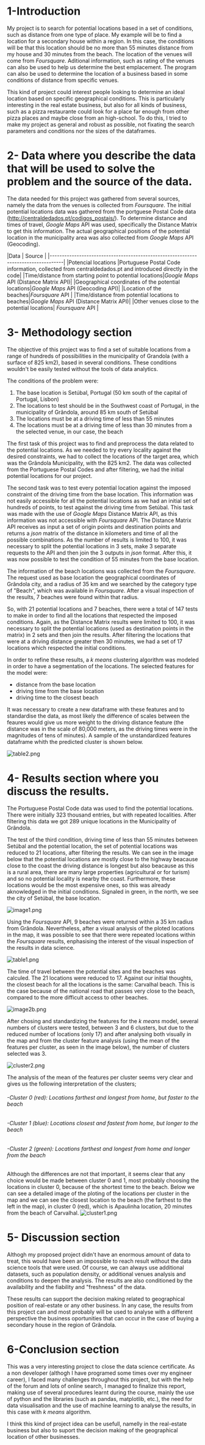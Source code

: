 
# 1-Introduction
My project is to search for potential locations based in a set of conditions, such as distance from one type of place. My example will be to find a location for a secondary house within a region. In this case, the conditions will be that this location should be no more than 55 minutes distance from my house and 30 minutes from the beach. The location of the venues will come from *Foursquare*. Aditional information, such as rating of the venues can also be used to help us determine the best emplacement. The program can also be used to determine the location of a business based in some conditions of distance from specific venues.

This kind of project could interest people looking to determine an ideal location based on specific geographical conditions. This is particularly interesting in the real estate business, but also for all kinds of business, such as a pizza restaurante could look for a place far enough from other pizza places and maybe close from an high-school. To do this, I tried to make my project as general and robust as possible, not fixating the search parameters and conditions nor the sizes of the dataframes.

# 2- Data where you describe the data that will be used to solve the problem and the source of the data.

The data needed for this project was gathered from several sources, namely the data from the venues is collected from *Foursquare*. The initial potential locations data was gathered from the portguese Postal Code data (http://centraldedados.pt/codigos_postais/). To determine distance and times of travel, *Google Maps* API was used, specifically the Distance Matrix to get this information. The actual geographical positions of the potential location in the municipality area was also collected from *Google Maps* API (Geocoding).


|Data                   | Source                                                    |
|-----------------------------------------------------------------------------------|
|Potencial locations    |Portuguese Postal Code information, collected from centraldedados.pt and introduced directly in the code|
|Time/distance from starting point to potential locations|*Google Maps* API (Distance Matrix API)|
|Geographical coordinates of the potential locations|*Google Maps* API (Geocoding API)|
|Location of the beaches|*Foursquare* API                                             |
|Time/distance from potential locations to beaches|*Google Maps* API (Distance Matrix API)|
|Other venues close to the potential locations| *Foursquare* API                      |


# 3- Methodology section 

The objective of this project was to find a set of suitable locations from a range of hundreds of possibilities in the municipality of Grandola (with a surface of 825 km2), based in several conditions. These conditions wouldn't be easily tested without the tools of data analytics.

The conditions of the problem were:
1. The base location is Setúbal, Portugal (50 km south of the capital of Portugal, Lisbon)
2. The locations to test should be in the Southwest coast of Portugal, in the municipality of Grândola, around 85 km south of Setúbal
3. The locations must be at a driving time of less than 55 minutes
4. The locations must be at a driving time of less than 30 minutes from a the selected venue, in our case, the beach

The first task of this project was to find and preprocess the data related to the potential locations. As we needed to try every locality against the desired constraints, we had to collect the locations of the target area, which was the Grândola Municipality, with  the 825 km2. The data was collected from the Portuguese Postal Codes and after filtering, we had the initial potential locations for our project.

The second task was to test every potential location against the imposed constraint of the driving time from the base location. This information was not easily accessible for all the potential locations as we had an initial set of hundreds of points, to test against the driving time from Setúbal. This task was made with the use of *Google Maps* Distance Matrix API, as this information was not accessible with *Foursquare* API. The Distance Matrix API receives as input a set of origin points and destination points and returns a *json* matrix of the distance in kilometers and time of all the possible combinations. As the number of results is  limited to 100, it was necessary to split the potential locations in 3 sets, make 3 separate requests to the API and then join the 3 outputs in *json* format. After this, it was now possible to test the condition of 55 minutes from the base location.

The information of the beach locations was collected from the *Foursquare*. The request used as base location the geographical coordinates of Grândola city, and a radius of 35 km and we searched by the category type of "Beach", which was available in *Foursquare*. After a visual inspection of the results, 7 beaches were found within that radius.

So, with 21 potential locations and 7 beaches, there were a total of 147 tests to make in order to find all the locations that respected the imposed conditions. Again, as the Distance Matrix results were limited to 100, it was necessary to split the potential locations (used as destination points in the matrix) in 2 sets and then join the results. After filtering the locations that were at a driving distance greater then 30 minutes, we had a set of 17 locations which respected the initial conditions. 

In order to refine these results, a *k means* clustering algorithm was modeled in order to have a segmentation of the locations. The selected features for the model were: 
- distance from the base location
- driving time from the base location
- driving time to the closest beach

It was necessary to create a new dataframe with these features and to standardise the data, as most likely the difference of scales between the feaures would give us more weight to the driving distance feature (the distance was in the scale of 80,000 meters, as the driving times were in the magnitudes of tens of minutes). A sample of the unstandardized features dataframe whith the predicted cluster is shown below.

![table2.png](attachment:table2.png)

# 4- Results section where you discuss the results.
The Portuguese Postal Code data was used to find the potential locations. There were initially 323 thousand entries, but with repeated localities. After filtering this data we got 289 unique locations in the Municipality of Grândola.

The test of the third condition, driving time of less than 55 minutes between Setúbal and the potential location, the set of potential locations was reduced to 21 locations, after filtering the results. We can see in the image below that the potential locations are mostly close to the highway beacause close to the coast the driving distance is longest but also beacause as this is a rural area, there are many large properties (agricultural or for turism) and so no potential locality is nearby the coast. Furthermore, these locations would be the most expensive ones, so this was already aknowledged in the initial conditions. Signaled in green, in the north, we see the city of Setúbal, the base location. 

![image1.png](attachment:image1.png)

Using the *Foursquare* API, 9 beaches were returned within a 35 km radius from Grândola. Nevertheless, after a visual analysis of the ploted locations in the map, it was possible to see that there were repeated locations within the *Foursquare* results, enphasising the interest of the visual inspection of the results in data science.

![table1.png](attachment:table1.png)

The time of travel between the potential sites and the beaches was calculed. The 21 locations were reduced to 17. Against our initial thoughts, the closest beach for all the locations is the same: Carvalhal beach. This is the case because of the national road that passes very close to the beach, compared to the more difficult access to other beaches.

![image2b.png](attachment:image2b.png)

After chosing and standardizing the features for the *k means* model, several numbers of clusters were tested, between 3 and 6 clusters, but due to the reduced number of locations (only 17) and after analysing both visually in the map and from the cluster feature analysis (using the mean of the features per cluster, as seen in the image below), the number of clusters selected was 3.

![cluster2.png](attachment:cluster2.png)

The analysis of the mean of the features per cluster seems very clear and gives us the following interpretation of the clusters;
###### -Cluster 0 (red): Locations farthest and longest from home, but faster to the beach
###### -Cluster 1 (blue): Locations closest and fastest from home, but longer to the beach
###### -Cluster 2 (green): Locations farthest and longest from home and longer from the beach

Although the differences are not that important, it seems clear that any choice would be made between cluster 0 and 1, most probably choosing the locations in cluster 0, because of the shortest time to the beach. Below we can see a detailed image of the ploting of the locations per cluster in the map and we can see the closest location to the beach (the farthest to the left in the map), in cluster 0 (red), which is Apaulinha location, 20 minutes from the beach of Carvalhal.
![cluster1.png](attachment:cluster1.png)

# 5- Discussion section 
Althogh my proposed project didn't have an enormous amount of data to treat, this would have been an impossible to reach result without the data science tools that were used. Of course, we can always use additional datasets, such as population density, or additional venues analysis and conditions to deepen the analysis. The results are also conditioned by the availability and the fiability and "freshness" of the data.

These results can support the decision making related to geographical position of real-estate or any other business. In any case, the results from this project can and most probably will be used to analyse with a different perspective the business oportunities that can occur in the case of buying a secondary house in the region of Grândola.

# 6-Conclusion section 
This was a very interesting project to close the data science certificate. As a non developer (althogh I have programed some times over my engineer career), I faced many challenges throughout this project, but with the help of the forum and lots of online search, I managed to finalize this report, making use of several procedures learnt during the course, mainly the use of python and the libraries (such as pandas, matplotlib, etc.), the need for data visualisation and the use of machine learning to analyse the results, in this case with *k means* algorithm.

I think this kind of project idea can be usefull, namelly in the real-estate business but also to suport the decision making of the geographical location of other businesses.
